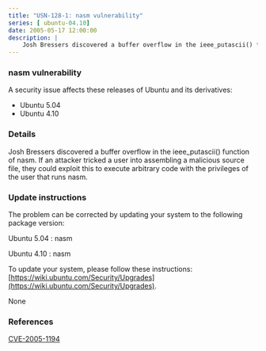 ```yaml
---
title: "USN-128-1: nasm vulnerability"
series: [ ubuntu-04.10]
date: 2005-05-17 12:00:00
description: |
    Josh Bressers discovered a buffer overflow in the ieee_putascii() function of nasm. If an attacker tricked a user into assembling a malicious source file, they could exploit this to execute arbitrary code with the privileges of the user that runs nasm.
--- 
```

 
### nasm vulnerability

A security issue affects these releases of Ubuntu and its derivatives:

* Ubuntu 5.04
* Ubuntu 4.10

### Details

Josh Bressers discovered a buffer overflow in the ieee_putascii() function of nasm. If an attacker tricked a user into assembling a malicious source file, they could exploit this to execute arbitrary code with the privileges of the user that runs nasm.

### Update instructions

The problem can be corrected by updating your system to the following package version:

Ubuntu 5.04
 : nasm 

Ubuntu 4.10
 : nasm 

To update your system, please follow these instructions: [https://wiki.ubuntu.com/Security/Upgrades](https://wiki.ubuntu.com/Security/Upgrades).

None

### References

 [CVE-2005-1194](http://people.ubuntu.com/~ubuntu-security/cve/CVE-2005-1194)
 
